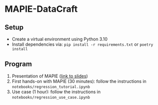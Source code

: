# MAPIE-DataCraft

## Setup

 - Create a virtual environment using Python 3.10
 - Install dependencies via: `pip install -r requirements.txt` or `poetry install`

## Program

1. Presentation of MAPIE ([link to slides](https://capgemini.sharepoint.com/:p:/r/sites/RI913/Shared%20Documents/02%20-%20Programme%20IA/02%20-%20Projets/AI%20Models%20Robustness/02%20-%20Incertitudes%20x%20MAPIE/03%20-%20Formation/01%20-%20Externe/2025-06-04%20-%20MAPIE%20-%20DataCraft/2025-06-04%20-%20MAPIE%20-%20DataCraft.pptx?d=w0a6459dc4bd44fa78ff8aacf327e01aa&csf=1&web=1&e=kY1mSe))
2. First hands-on with MAPIE (30 minutes): follow the instructions in `notebooks/regression_tutorial.ipynb`
3. Use case (1 hour): follow the instructions in `notebooks/regression_use_case.ipynb`
